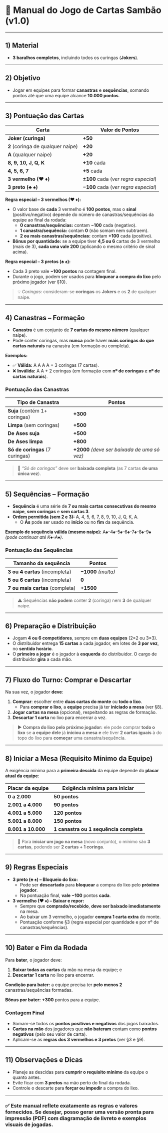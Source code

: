 # 📖 Manual do Jogo de Cartas **Sambão** (v1.0)

---

## 1) Material

- **3 baralhos completos**, incluindo todos os curingas (**Jokers**).

---

## 2) Objetivo

- Jogar em equipes para formar **canastras** e **sequências**, somando pontos até que uma equipe alcance **10.000 pontos**.

---

## 3) Pontuação das Cartas

| Carta                             | Valor de Pontos                      |
| --------------------------------- | ------------------------------------ |
| **Joker (curinga)**               | **+50**                              |
| **2** (coringa de qualquer naipe) | **+20**                              |
| **A** (qualquer naipe)            | **+20**                              |
| **8, 9, 10, J, Q, K**             | **+10** cada                         |
| **4, 5, 6, 7**                    | **+5** cada                          |
| **3 vermelho (♥ ♦)**              | **±100** cada (*ver regra especial*) |
| **3 preto (♣ ♠)**                 | **−100** cada (*ver regra especial*) |

**Regra especial – 3 vermelhos (♥ ♦):**

- O valor base de **cada** 3 vermelho é **100 pontos**, mas o **sinal** (positivo/negativo) depende do número de canastras/sequências da equipe ao final da rodada:
  - **0 canastras/sequências:** contam **−100** cada (negativo).
  - **1 canastra/sequência:** contam **0** (não somam nem subtraem).
  - **2 ou mais canastras/sequências:** contam **+100** cada (positivo).
- **Bônus por quantidade:** se a equipe tiver **4,5 ou 6** cartas de 3 vermelho (mais de 3), **cada uma vale 200** (aplicando o mesmo critério de sinal acima).

**Regra especial – 3 pretos (♣ ♠):**

- Cada 3 preto vale **−100 pontos** na contagem final.
- Durante o jogo, podem ser usados para **bloquear a compra do lixo** pelo próximo jogador (ver §10).

> 💡 *Coringas:* consideram-se **coringas** os **Jokers** e os **2** de qualquer naipe.

---

## 4) Canastras – Formação

- **Canastra** é um conjunto de **7 cartas do mesmo número** (qualquer naipe).
- Pode conter coringas, mas **nunca** pode haver **mais coringas do que cartas naturais** na canastra (em formação ou completa).

**Exemplos:**

- ✅ **Válida:** A A A A + 3 coringas (7 cartas).
- ❌ **Inválida:** A A + 2 coringas (em formação com **nº de coringas ≥ nº de cartas naturais**).

### Pontuação das Canastras

| Tipo de Canastra                | Pontos                                       |
| ------------------------------- | -------------------------------------------- |
| **Suja** (contém 1+ coringas)   | **+300**                                     |
| **Limpa** (sem coringas)        | **+500**                                     |
| **De Ases suja**                | **+500**                                     |
| **De Ases limpa**               | **+800**                                     |
| **Só de coringas** (7 curingas) | **+2000** *(deve ser baixada de uma só vez)* |

> 📌 *“Só de coringas”* deve ser **baixada completa** (as 7 cartas **de uma única vez**).

---

## 5) Sequências – Formação

- **Sequência** é uma série de **7 ou mais cartas consecutivas do mesmo naipe**, **sem coringas** e **sem cartas 3**.
- **Ordem permitida (sem 2 e 3):** A, 4, 5, 6, 7, 8, 9, 10, J, Q, K, A.
  - O **Ás** pode ser usado no **início** ou no **fim** da sequência.

**Exemplo de sequência válida (mesmo naipe):** A♠–4♠–5♠–6♠–7♠–8♠–9♠ *(pode continuar até K♠–A♠)*.

### Pontuação das Sequências

| Tamanho da sequência            | Pontos              |
| ------------------------------- | ------------------- |
| **3 ou 4 cartas** (incompleta)  | **−1000** *(multa)* |
| **5 ou 6 cartas** (incompleta)  | **0**               |
| **7 ou mais cartas** (completa) | **+1500**           |

> ⚠️ Sequências **não podem** conter **2** (coringa) nem **3** de qualquer naipe.

---

## 6) Preparação e Distribuição

- Jogam **4 ou 6 competidores**, sempre em **duas equipes** (2×2 ou 3×3).
- O distribuidor entrega **15 cartas** a cada jogador, em lotes de **3 por vez**, no **sentido horário**.
- O **primeiro a jogar** é o jogador à **esquerda** do distribuidor. O cargo de distribuidor **gira** a cada mão.

---

## 7) Fluxo do Turno: Comprar e Descartar

Na sua vez, o jogador **deve**:

1. **Comprar**: escolher entre **duas cartas do monte** ou **todo o lixo**.
   - Para **comprar o lixo**, a **equipe** precisa já ter **iniciado a mesa** (ver §8).
2. **Jogar cartas na mesa** (opcional), respeitando as regras de formação.
3. **Descartar 1 carta** no lixo para encerrar a vez.

> ▶️ **Compra do lixo pelo próximo jogador:** ele pode comprar **todo o lixo** se **a equipe dele** já **iniciou a mesa** **e** ele tiver **2 cartas iguais** à do topo do lixo para **começar** uma canastra/sequência.

---

## 8) Iniciar a Mesa (Requisito Mínimo da Equipe)

A exigência mínima para a **primeira descida** da equipe depende do **placar atual da equipe**:

| Placar da equipe   | Exigência mínima para iniciar          |
| ------------------ | -------------------------------------- |
| **0 a 2.000**      | **50 pontos**                          |
| **2.001 a 4.000**  | **90 pontos**                          |
| **4.001 a 5.000**  | **120 pontos**                         |
| **5.001 a 8.000**  | **150 pontos**                         |
| **8.001 a 10.000** | **1 canastra ou 1 sequência completa** |

> 🧩 Para **iniciar um jogo na mesa** (novo conjunto), o mínimo são **3 cartas**, podendo ser **2 cartas + 1 coringa**.

---

## 9) Regras Especiais

- **3 preto (♣ ♠) – Bloqueio do lixo:**
  - Pode ser **descartado** para **bloquear** a compra do lixo pelo **próximo jogador**.
  - Na pontuação final, **vale −100** pontos **cada**.
- **3 vermelho (♥ ♦) – Baixar e repor:**
  - Sempre que **comprado/recebido**, **deve ser baixado imediatamente** na mesa.
  - Ao baixar um 3 vermelho, o jogador **compra 1 carta extra** do monte.
  - Pontuação conforme §3 (regra especial por quantidade e por nº de canastras/sequências).

---

## 10) Bater e Fim da Rodada

Para **bater**, o jogador deve:

1. **Baixar todas as cartas** da mão na mesa da equipe; e
2. **Descartar 1 carta** no lixo para encerrar.

**Condição para bater:** a equipe precisa ter **pelo menos 2** canastras/sequências formadas.

**Bônus por bater:** **+300** pontos para a equipe.

### Contagem Final

- Somam-se todos os **pontos positivos e negativos** dos jogos baixados.
- **Cartas na mão** dos jogadores que **não bateram** contam como **pontos negativos** (pelo seu valor de carta).
- Aplicam-se as **regras dos 3 vermelhos e 3 pretos** (ver §3 e §9).

---

## 11) Observações e Dicas

- Planeje as descidas para **cumprir o requisito mínimo** da equipe o quanto antes.
- Evite ficar com **3 pretos** na mão perto do final da rodada.
- Controle o descarte para **forçar ou impedir** a compra do lixo.

---

### ✅ Este manual reflete exatamente as regras e valores fornecidos. Se desejar, posso gerar uma **versão pronta para impressão (PDF)** com diagramação de livreto e exemplos visuais de jogadas.


